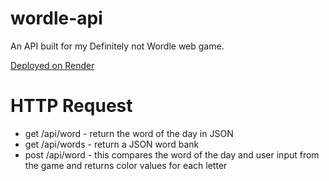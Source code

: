 # wordle-api

An API built for my Definitely not Wordle web game. 

[Deployed on Render](https://wordle-api-geearen.onrender.com/home)

# HTTP Request
- get /api/word - return the word of the day in JSON
- get /api/words - return a JSON word bank
- post /api/word - this compares the word of the day and user input from the game and returns color values for each letter
